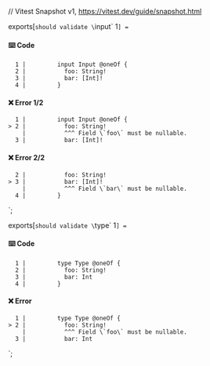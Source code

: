// Vitest Snapshot v1, https://vitest.dev/guide/snapshot.html

exports[`should validate \`input\` 1`] = `
#### ⌨️ Code

      1 |         input Input @oneOf {
      2 |           foo: String!
      3 |           bar: [Int]!
      4 |         }

#### ❌ Error 1/2

      1 |         input Input @oneOf {
    > 2 |           foo: String!
        |           ^^^ Field \`foo\` must be nullable.
      3 |           bar: [Int]!

#### ❌ Error 2/2

      2 |           foo: String!
    > 3 |           bar: [Int]!
        |           ^^^ Field \`bar\` must be nullable.
      4 |         }
`;

exports[`should validate \`type\` 1`] = `
#### ⌨️ Code

      1 |         type Type @oneOf {
      2 |           foo: String!
      3 |           bar: Int
      4 |         }

#### ❌ Error

      1 |         type Type @oneOf {
    > 2 |           foo: String!
        |           ^^^ Field \`foo\` must be nullable.
      3 |           bar: Int
`;
